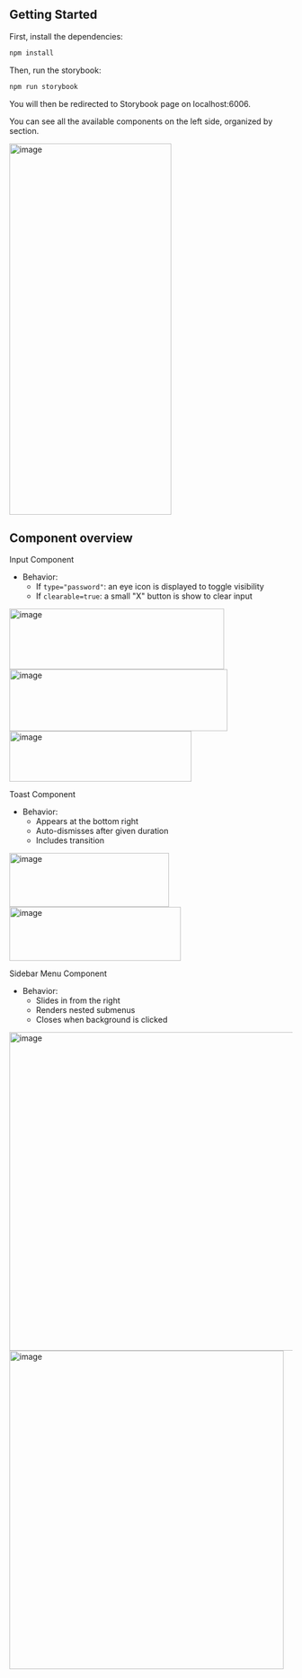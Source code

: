 ## Getting Started

First, install the dependencies:

```bash
npm install
```

Then, run the storybook:

```bash
npm run storybook
```

You will then be redirected to Storybook page on localhost:6006.

You can see all the available components on the left side, organized by section.

<img width="288" height="661" alt="image" src="https://github.com/user-attachments/assets/f43afd06-5c5f-4d10-8edf-c0547620cd57" />


## Component overview

Input Component
- Behavior:
    - If `type="password"`:  an eye icon is displayed to toggle visibility
    - If `clearable=true`:  a small "X" button is show to clear input

<img width="382" height="108" alt="image" src="https://github.com/user-attachments/assets/3c20be45-36dc-4806-b312-7cd69e8e9721" />
<img width="388" height="110" alt="image" src="https://github.com/user-attachments/assets/43b36d71-4f83-4a13-97a0-b9afcc08e635" />
<img width="324" height="90" alt="image" src="https://github.com/user-attachments/assets/11e95a67-6702-4aa1-b36e-286c1f5bfe8b" />

Toast Component

- Behavior:
    - Appears at the bottom right
    - Auto-dismisses after given duration
    - Includes transition

<img width="284" height="96" alt="image" src="https://github.com/user-attachments/assets/16c7cce5-4103-48dc-9a34-ce7eb21c6d51" />
<img width="305" height="96" alt="image" src="https://github.com/user-attachments/assets/ace0cd57-137b-4a55-90c3-2f61c2e4d214" />

Sidebar Menu Component

- Behavior:
    - Slides in from the right
    - Renders nested submenus 
    - Closes when background is clicked

<img width="523" height="567" alt="image" src="https://github.com/user-attachments/assets/887d5f55-91cf-451b-8f7c-9aac5bc6db9e" />
<img width="488" height="567" alt="image" src="https://github.com/user-attachments/assets/f3d445d6-3090-45d8-9495-c100875a5bb3" />
